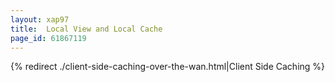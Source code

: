 ```yaml
---
layout: xap97
title:  Local View and Local Cache
page_id: 61867119
---
```


{% redirect ./client-side-caching-over-the-wan.html|Client Side Caching %}
